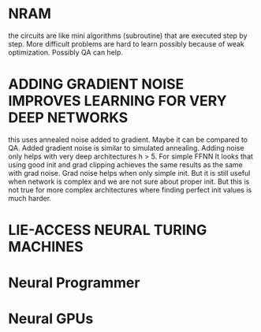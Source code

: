 # NRAM 
the circuits are like mini algorithms (subroutine) that are executed step by step. More difficult problems are hard to learn possibly because of weak optimization. Possibly QA can help.
# ADDING GRADIENT NOISE IMPROVES LEARNING FOR VERY DEEP NETWORKS
this uses annealed noise added to gradient. Maybe it can be compared to QA. Added gradient noise is similar to simulated annealing. Adding noise only helps with very deep architectures h > 5. 
For simple FFNN It looks that using good init and grad clipping achieves the same results as the same with grad noise. Grad noise helps when only simple init. But it is still useful when network is complex and we are not sure about proper init.
But this is not true for more complex architectures where finding perfect init values is much harder.
# LIE-ACCESS NEURAL TURING MACHINES
# Neural Programmer
# Neural GPUs
